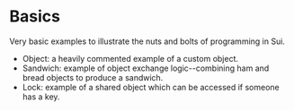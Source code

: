# Basics

Very basic examples to illustrate the nuts and bolts of programming in Sui.

* Object: a heavily commented example of a custom object.
* Sandwich: example of object exchange logic--combining ham and bread objects to produce a sandwich.
* Lock: example of a shared object which can be accessed if someone has a key.
